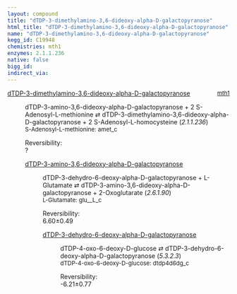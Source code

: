 ```yaml
---
layout: compound
title: "dTDP-3-dimethylamino-3,6-dideoxy-alpha-D-galactopyranose"
html_title: "dTDP-3-dimethylamino-3,6-dideoxy-alpha-D-galactopyranose"
name: "dTDP-3-dimethylamino-3,6-dideoxy-alpha-D-galactopyranose"
kegg_id: C19948
chemistries: mth1
enzymes: 2.1.1.236
native: false
bigg_id:
indirect_via:
---
```

<dl><dt class='rs-product'><a href='{{ site.url }}{{ site.baseurl }}/compounds/C19948' class='link-dark' data-bs-toggle='tooltip' data-bs-html='true' data-bs-title='KEGG: C19948'>dTDP-3-dimethylamino-3,6-dideoxy-alpha-D-galactopyranose</a><span style='float: right; max-width: 40%'><a href='{{ site.url }}{{ site.baseurl }}/chemistries/mth1' class='link-dark opacity-50' style='font-size: small; word-wrap: anywhere;'>mth1</a></span></dt><dd><p>dTDP-3-amino-3,6-dideoxy-alpha-D-galactopyranose + 2 S-Adenosyl-L-methionine &#8644; dTDP-3-dimethylamino-3,6-dideoxy-alpha-D-galactopyranose + 2 S-Adenosyl-L-homocysteine (<i>2.1.1.236</i>)<br /><span style='font-size: small;'><span data-bs-toggle='tooltip' data-bs-html='true' data-bs-title='KEGG: C00019'>S-Adenosyl-L-methionine</span>: amet_c</span><br /><div class="reversibility_info">Reversibility: <div class="progress"><div class="progress-bar bg-light" role="progressbar" style="width: 100%" aria-valuenow="0" aria-valuemin="0" aria-valuemax="100"></div></div><span>?</span><div class="progress"><div class="progress-bar bg-light" role="progressbar" style="width: 100%" aria-valuenow="0" aria-valuemin="0" aria-valuemax="10"></div></div></div></p><dl><dt><a href='{{ site.url }}{{ site.baseurl }}/compounds/C19947' class='link-dark' data-bs-toggle='tooltip' data-bs-html='true' data-bs-title='KEGG: C19947'>dTDP-3-amino-3,6-dideoxy-alpha-D-galactopyranose</a><span style='float: right; max-width: 40%'><a href='{{ site.url }}{{ site.baseurl }}/chemistries/None' class='link-dark opacity-50' style='font-size: small; word-wrap: anywhere;'></a></span></dt><dd><p>dTDP-3-dehydro-6-deoxy-alpha-D-galactopyranose + L-Glutamate &#8644; dTDP-3-amino-3,6-dideoxy-alpha-D-galactopyranose + 2-Oxoglutarate (<i>2.6.1.90</i>)<br /><span style='font-size: small;'><span data-bs-toggle='tooltip' data-bs-html='true' data-bs-title='KEGG: C00025'>L-Glutamate</span>: glu__L_c</span><br /><div class="reversibility_info">Reversibility: <div class="progress"><div class="progress-bar bg-success" role="progressbar" style="width: 0%" aria-valuenow="0" aria-valuemin="0" aria-valuemax="100"></div></div><span>6.60&plusmn;0.49</span><div class="progress"><div class="progress-bar bg-danger" role="progressbar" style="width: 66.00%" aria-valuenow="6.600086287929116" aria-valuemin="0" aria-valuemax="10"></div><div class="progress-bar bg-warning" role="progressbar" style="width: 4.89%" aria-valuenow="6.600086287929116" aria-valuemin="0" aria-valuemax="10"></div></div></div></p><dl><dt><a href='{{ site.url }}{{ site.baseurl }}/compounds/C19960' class='link-dark' data-bs-toggle='tooltip' data-bs-html='true' data-bs-title='KEGG: C19960'>dTDP-3-dehydro-6-deoxy-alpha-D-galactopyranose</a><span style='float: right; max-width: 40%'><a href='{{ site.url }}{{ site.baseurl }}/chemistries/None' class='link-dark opacity-50' style='font-size: small; word-wrap: anywhere;'></a></span></dt><dd><p>dTDP-4-oxo-6-deoxy-D-glucose &#8644; dTDP-3-dehydro-6-deoxy-alpha-D-galactopyranose (<i>5.3.2.3</i>)<br /><span style='font-size: small;'><span data-bs-toggle='tooltip' data-bs-html='true' data-bs-title='KEGG: C11907'>dTDP-4-oxo-6-deoxy-D-glucose</span>: dtdp4d6dg_c</span><br /><div class="reversibility_info">Reversibility: <div class="progress" style="flex-direction: row-reverse;"><div class="progress-bar bg-success" role="progressbar" style="width: 62.13%" aria-valuenow="-6.2133087995256195" aria-valuemin="0" aria-valuemax="10"></div><div class="progress-bar bg-warning" role="progressbar" style="width: 7.68%" aria-valuenow="-6.2133087995256195" aria-valuemin="0" aria-valuemax="10"></div></div><span>-6.21&plusmn;0.77</span><div class="progress"><div class="progress-bar bg-danger" role="progressbar" style="width: 0%" aria-valuenow="-6.2133087995256195" aria-valuemin="0" aria-valuemax="10"></div></div></div></p><dl></dl></dd></dl></dd></dl></dd></dl>